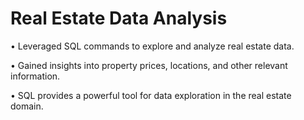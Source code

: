 # Real Estate Data Analysis

 • Leveraged SQL commands to explore and analyze real estate data.
 
 • Gained insights into property prices, locations, and other relevant information.
 
 • SQL provides a powerful tool for data exploration in the real estate domain.
